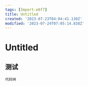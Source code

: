 ```yaml
---
tags: [Import-e6f7]
title: Untitled
created: '2023-07-23T04:04:41.130Z'
modified: '2023-07-24T07:05:14.838Z'
---
```


# Untitled

## 测试
`代码块`
